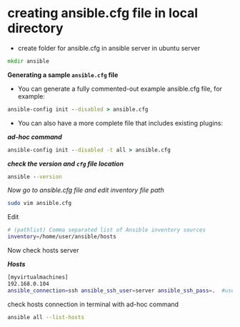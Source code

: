 # creating ansible.cfg file in local directory

* create folder for ansible.cfg in  ansible server in ubuntu server 

```cmd 
mkdir ansible
```

**Generating a sample `ansible.cfg` file**

* You can generate a fully commented-out example ansible.cfg file, for example:

```cmd
ansible-config init --disabled > ansible.cfg
```

* You can also have a more complete file that includes existing plugins:

_**ad-hoc command**_

```cmd
ansible-config init --disabled -t all > ansible.cfg
```

**_check the version and `cfg` file location_**

```cmd
ansible --version
```

_Now go to ansible.cfg file and edit inventory file path_

```bash
sudo vim ansible.cfg
```
Edit

```bash
# (pathlist) Comma separated list of Ansible inventory sources
inventory=/home/user/ansible/hosts
```

Now check hosts server 

**_Hosts_**

```bash
[myvirtualmachines]
192.168.0.104
ansible_connection=ssh ansible_ssh_user=server ansible_ssh_pass=.  #username #password
```
check hosts connection in terminal with ad-hoc command
```bash
ansible all --list-hosts
```
